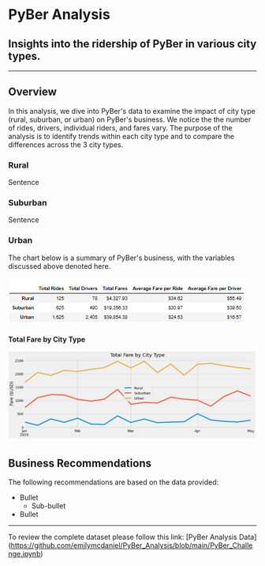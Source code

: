 # PyBer Analysis
Insights into the ridership of PyBer in various city types.
---
---

## Overview
In this analysis, we dive into PyBer's data to examine the impact of city type (rural, suburban, or urban) on PyBer's business. We notice the the number of rides, drivers, individual riders, and fares vary. The purpose of the analysis is to identify trends within each city type and to compare the differences across the 3 city types. 



### Rural
Sentence

### Suburban
Sentence

### Urban


The chart below is a summary of PyBer's business, with the variables discussed above denoted here.

![PyBer Summary](https://github.com/emilymcdaniel/PyBer_Analysis/blob/main/Resources/PyBer%20Summary.PNG?raw=true)

**Total Fare by City Type**

![Total Fare by City Type](https://github.com/emilymcdaniel/PyBer_Analysis/blob/main/Resources/Fare%20v%20City%20Type.PNG?raw=true)

## Business Recommendations
The following recommendations are based on the data provided:
- Bullet 
  - Sub-bullet
- Bullet 

---
To review the complete dataset please follow this link: [PyBer Analysis Data]
(https://github.com/emilymcdaniel/PyBer_Analysis/blob/main/PyBer_Challenge.ipynb)

